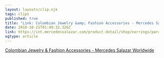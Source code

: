```yaml
---
layout: layouts/clip.njk 
tags: clips 
published: true 
title: "Link: Colombian Jewelry &amp; Fashion Accessories - Mercedes Salazar Worldwide" 
date: 2018-10-21T01:49:32.326Z 
link: https://int.mercedessalazar.com/product-detail/shop/earrings/parakeet-from-santa-marta-34 
ogtype: article 
---
```

[ Colombian Jewelry &amp; Fashion Accessories - Mercedes Salazar Worldwide ]( https://int.mercedessalazar.com/product-detail/shop/earrings/parakeet-from-santa-marta-34 ) 
